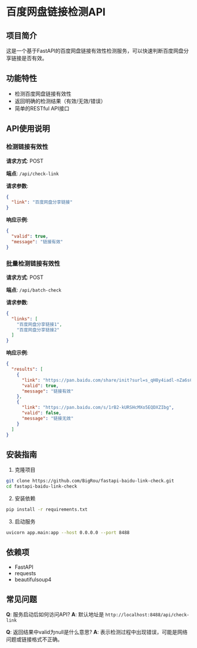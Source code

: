 # 百度网盘链接检测API

## 项目简介
这是一个基于FastAPI的百度网盘链接有效性检测服务，可以快速判断百度网盘分享链接是否有效。

## 功能特性
- 检测百度网盘链接有效性
- 返回明确的检测结果（有效/无效/错误）
- 简单的RESTful API接口

## API使用说明

### 检测链接有效性

**请求方式**: POST

**端点**: `/api/check-link`

**请求参数**:
```json
{
  "link": "百度网盘分享链接"
}
```

**响应示例**:
```json
{
  "valid": true,
  "message": "链接有效"
}
```

### 批量检测链接有效性

**请求方式**: POST

**端点**: `/api/batch-check`

**请求参数**:
```json
{
  "links": [
    "百度网盘分享链接1",
    "百度网盘分享链接2"
  ]
}
```

**响应示例**:
```json
{
  "results": [
    {
      "link": "https://pan.baidu.com/share/init?surl=s_qH8y4iadl-nZa6sCuecA",
      "valid": true,
      "message": "链接有效"
    },
    {
      "link": "https://pan.baidu.com/s/1rB2-kURSHcMXo5EQDXZIbg",
      "valid": false,
      "message": "链接无效"
    }
  ]
}
```

## 安装指南

1. 克隆项目
```bash
git clone https://github.com/BigRou/fastapi-baidu-link-check.git
cd fastapi-baidu-link-check
```

2. 安装依赖
```bash
pip install -r requirements.txt
```

3. 启动服务
```bash
uvicorn app.main:app --host 0.0.0.0 --port 8488
```



## 依赖项
- FastAPI
- requests
- beautifulsoup4

## 常见问题

**Q**: 服务启动后如何访问API?
**A**: 默认地址是 `http://localhost:8488/api/check-link`

**Q**: 返回结果中valid为null是什么意思?
**A**: 表示检测过程中出现错误，可能是网络问题或链接格式不正确。
